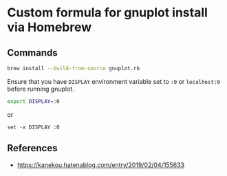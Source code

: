 # Custom formula for gnuplot install via Homebrew

## Commands

```bash
brew install --build-from-source gnuplot.rb
```

Ensure that you have `DISPLAY` environment variable set to `:0` or `localhost:0` before running gnuplot.

```bash
export DISPLAY=:0
```

or

```fish
set -x DISPLAY :0
```

## References

- <https://kanekou.hatenablog.com/entry/2019/02/04/155633>
